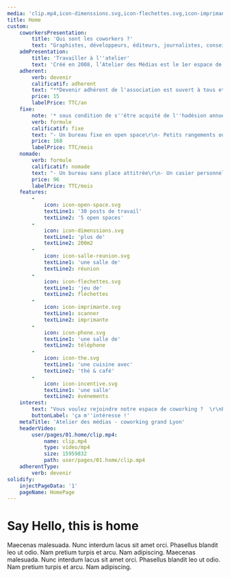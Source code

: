 ```yaml
---
media: 'clip.mp4,icon-dimenssions.svg,icon-flechettes.svg,icon-imprimante.svg,icon-incentive.svg,icon-loupe.svg,icon-open-space.svg,icon-phone.svg,icon-salle-reunion.svg,icon-the.svg'
title: Home
custom:
    coworkersPresentation:
        title: 'Qui sont les coworkers ?'
        text: "Graphistes, développeurs, éditeurs, journalistes, conseils en communication, rédacteurs, traducteurs, réalisateurs, photographes, et autres inventeurs des médias d’aujourd’hui, ils sont indépendants ou télétravailleurs et offrent une expertise inégalée dans le domaine des médias et de la communication.\r\n\r\nDes professionnels qui travaillent en solo ou en équipe et s’appuient sur la force du réseau pour collaborer."
    admPresentation:
        title: 'Travailler à l''atelier'
        text: 'Créé en 2008, l’Atelier des Médias est le 1er espace de coworking lyonnais. C’est une association qui regroupe des professionnels des médias (journalisme, web, graphisme, traduction, vidéo/photo, etc.), un vivier de compétences qui collabore et invente de nouveaux modes de travail dans ce lieu de 212 m2 en centre ville.'
    adherent:
        verb: devenir
        calificatif: adherent
        text: "**Devenir adhérent de l'association est ouvert à tous et permet de :**\r\n\r\n- Recevoir des invitations à tous les évènements de l'association\r\n- participer aux assemblées générales\r\n- Avoir la possibilité de se présenter aux élections du CA"
        price: 15
        labelPrice: TTC/an
    fixe:
        note: '* sous condition de s''être acquité de l''hadésion annuelle de 15 €'
        verb: formule
        calificatif: fixe
        text: "- Un bureau fixe en open space\r\n- Petits rangements ouverts\r\n- Un badge d'accès 24h/24 et 7j/7\r\n- Règlement mensuel par prélèvement automatique\r\n- 2 mois de préavis"
        price: 168
        labelPrice: TTC/mois
    nomade:
        verb: formule
        calificatif: nomade
        text: "- Un bureau sans place attitrée\r\n- Un casier personnel\r\n- Un badge d'accès 24h/24 et 7j/7\r\n- Règlement mensuel par prélèvement automatique\r\n- 2 mois de préavis"
        price: 96
        labelPrice: TTC/mois
    features:
        -
            icon: icon-open-space.svg
            textLine1: '30 posts de travail'
            textLine2: '5 open spaces'
        -
            icon: icon-dimenssions.svg
            textLine1: 'plus de'
            textLine2: 200m2
        -
            icon: icon-salle-reunion.svg
            textLine1: 'une salle de'
            textLine2: réunion
        -
            icon: icon-flechettes.svg
            textLine1: 'jeu de'
            textLine2: fléchettes
        -
            icon: icon-imprimante.svg
            textLine1: scanner
            textLine2: imprimante
        -
            icon: icon-phone.svg
            textLine1: 'une salle de'
            textLine2: téléphone
        -
            icon: icon-the.svg
            textLine1: 'une cuisine avec'
            textLine2: 'thé & café'
        -
            icon: icon-incentive.svg
            textLine1: 'une salle'
            textLine2: événements
    interest:
        text: "Vous voulez rejoindre notre espace de coworking ?  \r\nPour vous présenter les lieux de l'association et pour apprendre à vous connaître,  \r\nnous vous invitons à déjeuner avec nous un mardi midi !  "
        buttonLabel: 'ça m''intéresse !'
    metaTitle: 'Atelier des médias - coworking grand Lyon'
    headerVideo:
        user/pages/01.home/clip.mp4:
            name: clip.mp4
            type: video/mp4
            size: 15959832
            path: user/pages/01.home/clip.mp4
    adherentType:
        verb: devenir
solidify:
    injectPageData: '1'
    pageName: HomePage
---
```


# Say Hello, this is home

Maecenas malesuada. Nunc interdum lacus sit amet orci. Phasellus blandit leo ut odio. Nam pretium turpis et arcu. Nam adipiscing. Maecenas malesuada. Nunc interdum lacus sit amet orci. Phasellus blandit leo ut odio. Nam pretium turpis et arcu. Nam adipiscing.
